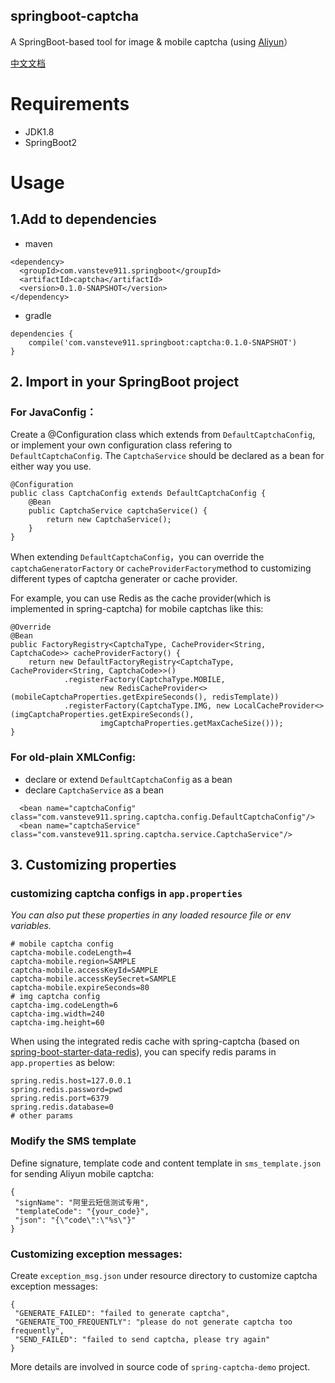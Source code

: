 springboot-captcha
--

A SpringBoot-based tool for image & mobile captcha (using [Aliyun](https://help.aliyun.com/document_detail/59210.html)）

[中文文档](https://github.com/vansteve911/springboot-captcha/wiki#springboot-captcha)

# Requirements

- JDK1.8
- SpringBoot2

# Usage

## 1.Add to dependencies

- maven

```
<dependency>
  <groupId>com.vansteve911.springboot</groupId>
  <artifactId>captcha</artifactId>
  <version>0.1.0-SNAPSHOT</version>
</dependency>
```
- gradle

```
dependencies {
	compile('com.vansteve911.springboot:captcha:0.1.0-SNAPSHOT')
}
```

## 2. Import in your SpringBoot project

### For JavaConfig：

Create a @Configuration class which extends from `DefaultCaptchaConfig`, or implement your own configuration class refering to `DefaultCaptchaConfig`. The `CaptchaService` should be declared as a bean for either way you use.

```
@Configuration
public class CaptchaConfig extends DefaultCaptchaConfig {
    @Bean
    public CaptchaService captchaService() {
        return new CaptchaService();
    }
}

```

When extending `DefaultCaptchaConfig`，you can override the `captchaGeneratorFactory` or `cacheProviderFactory`method to customizing different types of captcha generater or cache provider.

For example, you can use Redis as the cache provider(which is implemented in spring-captcha) for mobile captchas like this:

```
@Override
@Bean
public FactoryRegistry<CaptchaType, CacheProvider<String, CaptchaCode>> cacheProviderFactory() {
    return new DefaultFactoryRegistry<CaptchaType, CacheProvider<String, CaptchaCode>>()
            .registerFactory(CaptchaType.MOBILE,
                    new RedisCacheProvider<>(mobileCaptchaProperties.getExpireSeconds(), redisTemplate))
            .registerFactory(CaptchaType.IMG, new LocalCacheProvider<>(imgCaptchaProperties.getExpireSeconds(),
                    imgCaptchaProperties.getMaxCacheSize()));
}

```

### For old-plain XMLConfig:

- declare or extend `DefaultCaptchaConfig` as a bean
- declare `CaptchaService` as a bean

```
  <bean name="captchaConfig" class="com.vansteve911.spring.captcha.config.DefaultCaptchaConfig"/>
  <bean name="captchaService" class="com.vansteve911.spring.captcha.service.CaptchaService"/>
```

## 3. Customizing properties

###  customizing captcha configs in `app.properties`

*You can also put these properties in any loaded resource file or env variables.*

```
# mobile captcha config
captcha-mobile.codeLength=4
captcha-mobile.region=SAMPLE
captcha-mobile.accessKeyId=SAMPLE
captcha-mobile.accessKeySecret=SAMPLE
captcha-mobile.expireSeconds=80
# img captcha config
captcha-img.codeLength=6
captcha-img.width=240
captcha-img.height=60
```

When using the integrated redis cache with spring-captcha (based on [spring-boot-starter-data-redis](https://spring.io/guides/gs/messaging-redis/)), you can specify redis params in `app.properties` as below:

```
spring.redis.host=127.0.0.1
spring.redis.password=pwd
spring.redis.port=6379
spring.redis.database=0
# other params
```

### Modify the SMS template
 
 Define signature, template code and content template in `sms_template.json` for sending Aliyun mobile captcha:
 
 ```
 {
  "signName": "阿里云短信测试专用",
  "templateCode": "{your_code}",
  "json": "{\"code\":\"%s\"}"
}
 ```
 
### Customizing exception messages:
 
 Create `exception_msg.json` under resource directory to customize captcha exception messages:
 
 ```
 {
  "GENERATE_FAILED": "failed to generate captcha",
  "GENERATE_TOO_FREQUENTLY": "please do not generate captcha too frequently",
  "SEND_FAILED": "failed to send captcha, please try again"
}
 ```

More details are involved in source code of `spring-captcha-demo` project.
